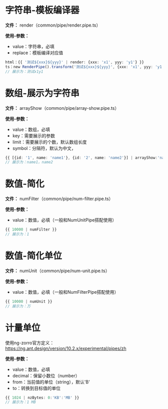 # 字符串-模板编译器
**文件：** render（common/pipe/render.pipe.ts）

**使用-参数：**
- value：字符串，必填
- replace：模板编译对应值
```typescript
html：{{ '测试${xxx}${yyy}' | render: {xxx: 'x1', yyy: 'y1'} }}
ts：new RenderPipe().transform('测试${xxx}${yyy}', {xxx: 'x1', yyy: 'y1'})
// 展示为：测试x1y1
```

# 数组-展示为字符串
**文件：** arrayShow（common/pipe/array-show.pipe.ts）

**使用-参数：**
- value：数组，必填
- key：需要展示的参数
- limit：需要展示的个数，默认数组长度
- symbol：分隔符，默认为中文，
```typescript
{{ [{id: '1', name: 'name1'}, {id: '2', name: 'name2'}] | arrayShow:'name' }} 
// 展示为：name1，name2
```

# 数值-简化
**文件：** numFilter（common/pipe/num-filter.pipe.ts）

**使用-参数：**
- value：数值，必填（一般和NumUnitPipe搭配使用）
```typescript
{{ 10000 | numFilter }} 
// 展示为：1
```

# 数值-简化单位
**文件：** numUnit（common/pipe/num-unit.pipe.ts）

**使用-参数：**
- value：数值，必填（一般和NumFilterPipe搭配使用）
```typescript
{{ 10000 | numUnit }} 
// 展示为：万
```

# 计量单位
使用ng-zorro官方定义：https://ng.ant.design/version/10.2.x/experimental/pipes/zh  

**使用-参数：**
- value：数值，必填
- decimal：保留小数位（number）
- from：当前值的单位（string），默认'B'
- to：转换到目标值的单位
```typescript
{{ 1024 | nzBytes: 0:'KB':'MB' }}
// 展示为：1 MB
```
